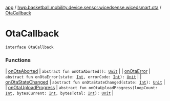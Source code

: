 [app](../../index.md) / [hwp.basketball.mobility.device.sensor.wicedsense.wicedsmart.ota](../index.md) / [OtaCallback](.)

# OtaCallback

`interface OtaCallback`

### Functions

| [onOtaAborted](on-ota-aborted.md) | `abstract fun onOtaAborted(): `[`Unit`](https://kotlinlang.org/api/latest/jvm/stdlib/kotlin/-unit/index.html) |
| [onOtaError](on-ota-error.md) | `abstract fun onOtaError(state: `[`Int`](https://kotlinlang.org/api/latest/jvm/stdlib/kotlin/-int/index.html)`, errorCode: `[`Int`](https://kotlinlang.org/api/latest/jvm/stdlib/kotlin/-int/index.html)`): `[`Unit`](https://kotlinlang.org/api/latest/jvm/stdlib/kotlin/-unit/index.html) |
| [onOtaStateChanged](on-ota-state-changed.md) | `abstract fun onOtaStateChanged(state: `[`Int`](https://kotlinlang.org/api/latest/jvm/stdlib/kotlin/-int/index.html)`): `[`Unit`](https://kotlinlang.org/api/latest/jvm/stdlib/kotlin/-unit/index.html) |
| [onOtaUploadProgress](on-ota-upload-progress.md) | `abstract fun onOtaUploadProgress(loopCount: `[`Int`](https://kotlinlang.org/api/latest/jvm/stdlib/kotlin/-int/index.html)`, bytesCurrent: `[`Int`](https://kotlinlang.org/api/latest/jvm/stdlib/kotlin/-int/index.html)`, bytesTotal: `[`Int`](https://kotlinlang.org/api/latest/jvm/stdlib/kotlin/-int/index.html)`): `[`Unit`](https://kotlinlang.org/api/latest/jvm/stdlib/kotlin/-unit/index.html) |

